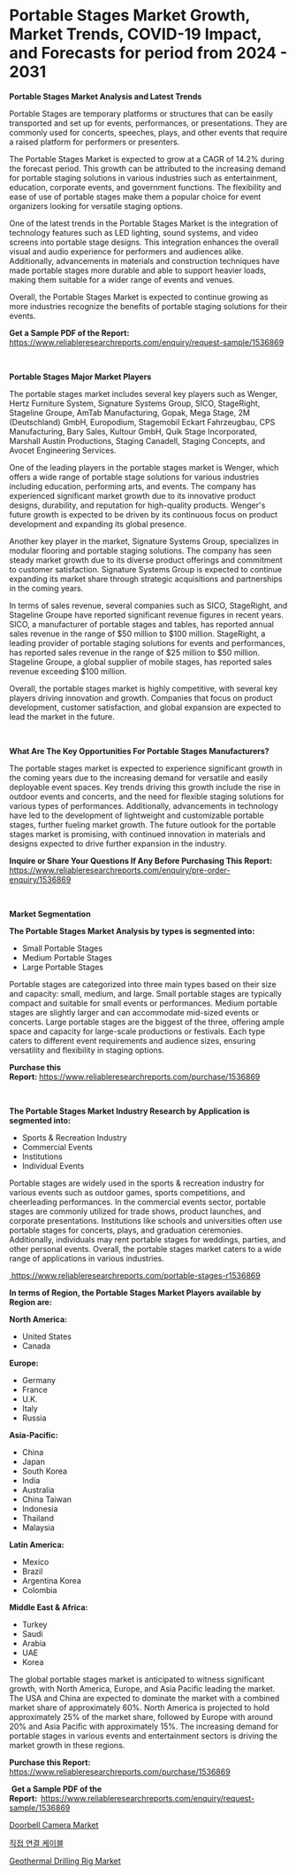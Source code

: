 <p><h1>Portable Stages Market Growth, Market Trends, COVID-19 Impact, and Forecasts for period from 2024 - 2031</h1></p><p><strong>Portable Stages Market Analysis and Latest Trends</strong></p>
<p><p>Portable Stages are temporary platforms or structures that can be easily transported and set up for events, performances, or presentations. They are commonly used for concerts, speeches, plays, and other events that require a raised platform for performers or presenters.</p><p>The Portable Stages Market is expected to grow at a CAGR of 14.2% during the forecast period. This growth can be attributed to the increasing demand for portable staging solutions in various industries such as entertainment, education, corporate events, and government functions. The flexibility and ease of use of portable stages make them a popular choice for event organizers looking for versatile staging options.</p><p>One of the latest trends in the Portable Stages Market is the integration of technology features such as LED lighting, sound systems, and video screens into portable stage designs. This integration enhances the overall visual and audio experience for performers and audiences alike. Additionally, advancements in materials and construction techniques have made portable stages more durable and able to support heavier loads, making them suitable for a wider range of events and venues.</p><p>Overall, the Portable Stages Market is expected to continue growing as more industries recognize the benefits of portable staging solutions for their events.</p></p>
<p><strong>Get a Sample PDF of the Report:&nbsp;</strong> <a href="https://www.reliableresearchreports.com/enquiry/request-sample/1536869">https://www.reliableresearchreports.com/enquiry/request-sample/1536869</a></p>
<p>&nbsp;</p>
<p><strong>Portable Stages Major Market Players</strong></p>
<p><p>The portable stages market includes several key players such as Wenger, Hertz Furniture System, Signature Systems Group, SICO, StageRight, Stageline Groupe, AmTab Manufacturing, Gopak, Mega Stage, 2M (Deutschland) GmbH, Europodium, Stagemobil Eckart Fahrzeugbau, CPS Manufacturing, Bary Sales, Kultour GmbH, Quik Stage Incorporated, Marshall Austin Productions, Staging Canadell, Staging Concepts, and Avocet Engineering Services.</p><p>One of the leading players in the portable stages market is Wenger, which offers a wide range of portable stage solutions for various industries including education, performing arts, and events. The company has experienced significant market growth due to its innovative product designs, durability, and reputation for high-quality products. Wenger's future growth is expected to be driven by its continuous focus on product development and expanding its global presence.</p><p>Another key player in the market, Signature Systems Group, specializes in modular flooring and portable staging solutions. The company has seen steady market growth due to its diverse product offerings and commitment to customer satisfaction. Signature Systems Group is expected to continue expanding its market share through strategic acquisitions and partnerships in the coming years.</p><p>In terms of sales revenue, several companies such as SICO, StageRight, and Stageline Groupe have reported significant revenue figures in recent years. SICO, a manufacturer of portable stages and tables, has reported annual sales revenue in the range of $50 million to $100 million. StageRight, a leading provider of portable staging solutions for events and performances, has reported sales revenue in the range of $25 million to $50 million. Stageline Groupe, a global supplier of mobile stages, has reported sales revenue exceeding $100 million.</p><p>Overall, the portable stages market is highly competitive, with several key players driving innovation and growth. Companies that focus on product development, customer satisfaction, and global expansion are expected to lead the market in the future.</p></p>
<p>&nbsp;</p>
<p><strong>What Are The Key Opportunities For Portable Stages Manufacturers?</strong></p>
<p><p>The portable stages market is expected to experience significant growth in the coming years due to the increasing demand for versatile and easily deployable event spaces. Key trends driving this growth include the rise in outdoor events and concerts, and the need for flexible staging solutions for various types of performances. Additionally, advancements in technology have led to the development of lightweight and customizable portable stages, further fueling market growth. The future outlook for the portable stages market is promising, with continued innovation in materials and designs expected to drive further expansion in the industry.</p></p>
<p><strong>Inquire or Share Your Questions If Any Before Purchasing This Report:</strong> <a href="https://www.reliableresearchreports.com/enquiry/pre-order-enquiry/1536869">https://www.reliableresearchreports.com/enquiry/pre-order-enquiry/1536869</a></p>
<p>&nbsp;</p>
<p><strong>Market Segmentation</strong></p>
<p><strong>The Portable Stages Market Analysis by types is segmented into:</strong></p>
<p><ul><li>Small Portable Stages</li><li>Medium Portable Stages</li><li>Large Portable Stages</li></ul></p>
<p><p>Portable stages are categorized into three main types based on their size and capacity: small, medium, and large. Small portable stages are typically compact and suitable for small events or performances. Medium portable stages are slightly larger and can accommodate mid-sized events or concerts. Large portable stages are the biggest of the three, offering ample space and capacity for large-scale productions or festivals. Each type caters to different event requirements and audience sizes, ensuring versatility and flexibility in staging options.</p></p>
<p><strong>Purchase this Report:&nbsp;</strong><a href="https://www.reliableresearchreports.com/purchase/1536869">https://www.reliableresearchreports.com/purchase/1536869</a></p>
<p>&nbsp;</p>
<p><strong>The Portable Stages Market Industry Research by Application is segmented into:</strong></p>
<p><ul><li>Sports & Recreation Industry</li><li>Commercial Events</li><li>Institutions</li><li>Individual Events</li></ul></p>
<p><p>Portable stages are widely used in the sports & recreation industry for various events such as outdoor games, sports competitions, and cheerleading performances. In the commercial events sector, portable stages are commonly utilized for trade shows, product launches, and corporate presentations. Institutions like schools and universities often use portable stages for concerts, plays, and graduation ceremonies. Additionally, individuals may rent portable stages for weddings, parties, and other personal events. Overall, the portable stages market caters to a wide range of applications in various industries.</p></p>
<p><a href="https://www.reliableresearchreports.com/portable-stages-r1536869">&nbsp;https://www.reliableresearchreports.com/portable-stages-r1536869</a></p>
<p><strong>In terms of Region, the Portable Stages Market Players available by Region are:</strong></p>
<p>
    <p> <strong> North America: </strong>
        <ul>
            <li>United States</li>
            <li>Canada</li>
        </ul>
        </p> 
    <p> <strong> Europe: </strong>
        <ul>
            <li>Germany</li>
            <li>France</li>
            <li>U.K.</li>
            <li>Italy</li>
            <li>Russia</li>
        </ul>
        </p> 
    <p> <strong> Asia-Pacific: </strong>
        <ul>
            <li>China</li>
            <li>Japan</li>
            <li>South Korea</li>
            <li>India</li>
            <li>Australia</li>
            <li>China Taiwan</li>
            <li>Indonesia</li>
            <li>Thailand</li>
            <li>Malaysia</li>
        </ul>
        </p> 
    <p> <strong> Latin America: </strong>
        <ul>
            <li>Mexico</li>
            <li>Brazil</li>
            <li>Argentina Korea</li>
            <li>Colombia</li>
        </ul>
        </p> 
    <p> <strong> Middle East & Africa: </strong>
        <ul>
            <li>Turkey</li>
            <li>Saudi</li>
            <li>Arabia</li>
            <li>UAE</li>
            <li>Korea</li>
        </ul>
    </p>
    </p>
<p><p>The global portable stages market is anticipated to witness significant growth, with North America, Europe, and Asia Pacific leading the market. The USA and China are expected to dominate the market with a combined market share of approximately 60%. North America is projected to hold approximately 25% of the market share, followed by Europe with around 20% and Asia Pacific with approximately 15%. The increasing demand for portable stages in various events and entertainment sectors is driving the market growth in these regions.</p></p>
<p><strong>Purchase this Report: </strong><a href="https://www.reliableresearchreports.com/purchase/1536869">https://www.reliableresearchreports.com/purchase/1536869</a></p>
<p>&nbsp;<strong>Get a Sample PDF of the Report:&nbsp;&nbsp;</strong><a href="https://www.reliableresearchreports.com/enquiry/request-sample/1536869">https://www.reliableresearchreports.com/enquiry/request-sample/1536869</a></p>
<p><strong></strong></p>
<p><p><a href="https://github.com/jodemen/Market-Research-Report-List-2/blob/main/doorbell-camera-market.md">Doorbell Camera Market</a></p><p><a href="https://github.com/wallacBahrtyinger567686/Market-Research-Report-List-1/blob/main/354246426443.md">직접 연결 케이블</a></p><p><a href="https://github.com/Sarissaschmalingtr6fz2739/Market-Research-Report-List-2/blob/main/geothermal-drilling-rig-market.md">Geothermal Drilling Rig Market</a></p></p>